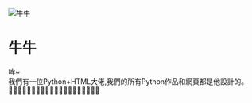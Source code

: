 ![牛牛](https://cdn.discordapp.com/avatars/836204711454834688/ec51f3aed0943f79239a05124e863dd5.webp?size=1024)
# 牛牛
哞~<br>
我們有一位Python+HTML大佬,我們的所有Python作品和網頁都是他設計的。<br>
🛐🛐🛐🛐🛐🛐🛐🛐🛐🛐🛐🛐🛐🛐🛐🛐🛐🛐🛐🛐
